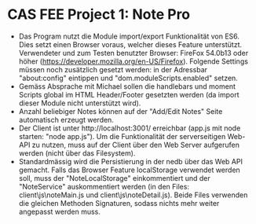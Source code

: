 ﻿# CAS FEE Project 1: Note Pro

- Das Program nutzt die Module import/export Funktionalität von ES6. Dies setzt einen Browser voraus, welcher dieses Feature unterstützt. Verwendeter und zum Testen benutzter Browser: FireFox 54.0b13 oder höher (https://developer.mozilla.org/en-US/Firefox). Folgende Settings müssen noch zusätzlich gesetzt werden: in der Adressbar "about:config" eintippen und "dom.moduleScripts.enabled" setzen.
- Gemäss Absprache mit Michael sollen die handlebars und moment Scripts global im HTML Header/Footer gesetzten werden (da import dieser Module nicht unterstützt wird).
- Anzahl beliebiger Notes können auf der "Add/Edit Notes" Seite automatisch erzeugt werden.
- Der Client ist unter http://localhost:3001/ erreichbar (app.js mit node starten: "node app.js"). Um die Funktionalität der serverseitigen Web-API zu nutzen, muss auf der Client über den Web Server aufgerufen werden (nicht über das Filesystem).
- Standardmässig wird die Persistierung in der nedb über das Web API gemacht. Falls das Browser Feature localStorage verwendet werden soll, muss der "NoteLocalStorage" einkommentiert und der "NoteService" auskommentiert werden (in den Files: client\js\noteMain.js und client\js\noteDetail.js). Beide Files verwenden die gleichen Methoden Signaturen, sodass nichts mehr weiter angepasst werden muss. 